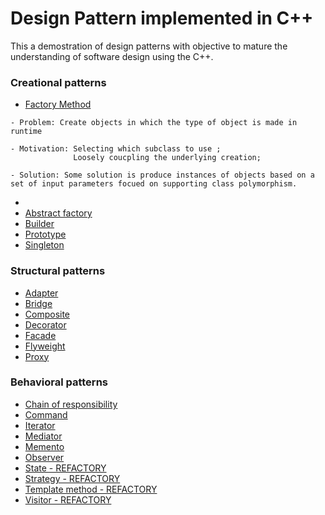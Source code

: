 # Design Pattern implemented in C++

This a demostration of design patterns with objective to mature the understanding of software design using the C++.



### Creational patterns

  -  [Factory Method](https://github.com/sleevs/Design-Pattern/blob/master/creational/FactoryMethod.cpp)

    - Problem: Create objects in which the type of object is made in runtime
    
    - Motivation: Selecting which subclass to use ;
                  Loosely coucpling the underlying creation;
                  
    - Solution: Some solution is produce instances of objects based on a set of input parameters focued on supporting class polymorphism. 
  -  
  -  [Abstract factory](https://github.com/sleevs/Design-Pattern/blob/master/creational/AbstractFactory.cpp) 
  -  [Builder](https://github.com/sleevs/Design-Pattern/blob/master/creational/BuilderPattern.cpp)      
  -  [Prototype](https://github.com/sleevs/Design-Pattern/blob/master/creational/Prototype.cpp)
  -  [Singleton](https://github.com/sleevs/Design-Pattern/blob/master/creational/Singleton.cpp)

### Structural patterns

  -  [Adapter](https://github.com/sleevs/Design-Pattern/blob/master/structural/AdapterPattern.cpp)
  -  [Bridge](https://github.com/sleevs/Design-Pattern/blob/master/structural/BridgePattern.cpp)  
  -  [Composite](https://github.com/sleevs/Design-Pattern/blob/master/structural/CompositePattern.cpp)  
  -  [Decorator](https://github.com/sleevs/Design-Pattern/blob/master/structural/DecoratorPattern.cpp)  
  -  [Facade](https://github.com/sleevs/Design-Pattern/blob/master/structural/FacadePattern.cpp)
  -  [Flyweight](https://github.com/sleevs/Design-Pattern/blob/master/structural/FlyweightPattern.cpp)
  -  [Proxy](https://github.com/sleevs/Design-Pattern/blob/master/structural/ProxyPattern.cpp)


### Behavioral patterns

  -  [Chain of responsibility](https://github.com/sleevs/Design-Pattern/blob/master/behavioral/ChainOfResponsabilityPattern.cpp)
  -  [Command](https://github.com/sleevs/Design-Pattern/blob/master/behavioral/CommandPattern.cpp)
  -  [Iterator](https://github.com/sleevs/Design-Pattern/blob/master/behavioral/IteratorPattern.cpp)
  -  [Mediator](https://github.com/sleevs/Design-Pattern/blob/master/behavioral/MediatorPattern.cpp)
  -  [Memento](https://github.com/sleevs/Design-Pattern/blob/master/behavioral/MementoPattern.cpp)
  -  [Observer](https://github.com/sleevs/Design-Pattern/blob/master/behavioral/ObserverPattern.cpp)
  -  [State - REFACTORY](https://github.com/sleevs/Design-Pattern/blob/master/behavioral/StatePattern.cpp)
  -  [Strategy - REFACTORY](https://github.com/sleevs/Design-Pattern/blob/master/behavioral/StrategyPattern.cpp)
  -  [Template method - REFACTORY](https://github.com/sleevs/Design-Pattern/blob/master/behavioral/TemplateMethodPattern.cpp)
  -  [Visitor - REFACTORY](https://github.com/sleevs/Design-Pattern/blob/master/behavioral/VisitorPattern.cpp)

